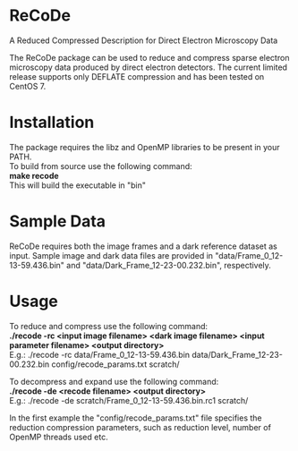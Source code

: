 # ReCoDe
A Reduced Compressed Description for Direct Electron Microscopy Data

The ReCoDe package can be used to reduce and compress sparse electron microscopy data produced by direct electron detectors. The current limited release supports only DEFLATE compression and has been tested on CentOS 7.

# Installation
The package requires the libz and OpenMP libraries to be present in your PATH.<br>
To build from source use the following command: <br>
<b>make recode</b><br>
This will build the executable in "bin"

# Sample Data
ReCoDe requires both the image frames and a dark reference dataset as input. Sample image and dark data files are provided in "data/Frame_0_12-13-59.436.bin" and "data/Dark_Frame_12-23-00.232.bin", respectively.

# Usage
To reduce and compress use the following command:<br>
<b>./recode -rc &lt;input image filename&gt; &lt;dark image filename&gt; &lt;input parameter filename&gt; &lt;output directory&gt;</b><br>
E.g.: ./recode -rc data/Frame_0_12-13-59.436.bin data/Dark_Frame_12-23-00.232.bin config/recode_params.txt scratch/<br>
  
To decompress and expand use the following command:<br>
<b>./recode -de &lt;recode filename&gt; &lt;output directory&gt;</b><br>
E.g.: ./recode -de scratch/Frame_0_12-13-59.436.bin.rc1 scratch/<br>
  
In the first example the "config/recode_params.txt" file specifies the reduction compression parameters, such as reduction level, number of OpenMP threads used etc.
